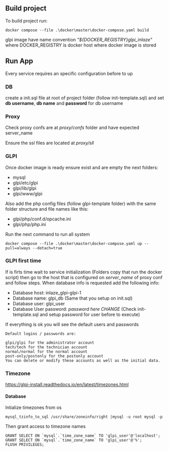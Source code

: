 ## Build project
To build project run:
```
docker compose --file .\docker\master\docker-compose.yaml build
```

glpi image have name convention *"${DOCKER_REGISTRY}glpi_inlaze"* where DOCKER_REGISTRY is docker host where docker image is stored

## Run App
Every service requires an specific configuration before to up
### DB
create a init.sql file at root of project folder (follow init-template.sql) and set **db username**, **db name** and **password** for db username

### Proxy
Check proxy confs are at *proxy/confs* folder and have expected server_name

Ensure the ssl files are located at *proxy/sll*

### GLPI
Once docker image is ready ensure exist and are empty the next folders:
- mysql
- glpi/etc/glpi
- glpi/lib/glpi
- glpi/www/glpi


Also add the php config files (follow glpi-template folder) with the same folder structure and file names like this:
- glpi/php/conf.d/opcache.ini
- glpi/php/php.ini

Run the next command to run all system
```
docker compose --file .\docker\master\docker-compose.yaml up --pull=always --detach=true
```

### GLPI first time
If is firts time wait to service initialization (Folders copy that run the docker script) then go to the host that is configured on *server_name* of proxy conf and follow steps. When database info is requested add the following info:

- Database host: inlaze_glpi-glpi-1
- Database name: glpi_db (Same that you setup on init.sql)
- Database user: glpi_user
- Database User password: *password here CHANGE* (Check init-template.sql and setup password for user before to execute)


If everything is ok you will see the default users and passwords
```
Default logins / passwords are:

glpi/glpi for the administrator account
tech/tech for the technician account
normal/normal for the normal account
post-only/postonly for the postonly account
You can delete or modify these accounts as well as the initial data.
```

### Timezone
https://glpi-install.readthedocs.io/en/latest/timezones.html

#### Database
Intialize timezones from os
```
mysql_tzinfo_to_sql /usr/share/zoneinfo/right |mysql -u root mysql -p
```

Then grant access to timezone names
```
GRANT SELECT ON `mysql`.`time_zone_name` TO 'glpi_user'@'localhost';
GRANT SELECT ON `mysql`.`time_zone_name` TO 'glpi_user'@'%';
FLUSH PRIVILEGES;
```
